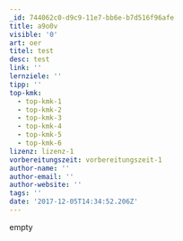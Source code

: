 ```yaml
---
_id: 744062c0-d9c9-11e7-bb6e-b7d516f96afe
title: a9o0v
visible: '0'
art: oer
titel: test
desc: test
link: ''
lernziele: ''
tipp: ''
top-kmk:
  - top-kmk-1
  - top-kmk-2
  - top-kmk-3
  - top-kmk-4
  - top-kmk-5
  - top-kmk-6
lizenz: lizenz-1
vorbereitungszeit: vorbereitungszeit-1
author-name: ''
author-email: ''
author-website: ''
tags: ''
date: '2017-12-05T14:34:52.206Z'
---
```

empty
